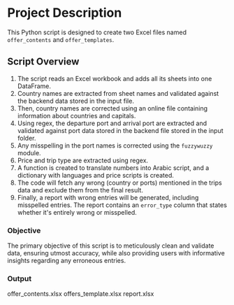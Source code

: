 # Project Description

This Python script is designed to create two Excel files named `offer_contents` and `offer_templates`.

## Script Overview

1. The script reads an Excel workbook and adds all its sheets into one DataFrame.
2. Country names are extracted from sheet names and validated against the backend data stored in the input file.
3. Then, country names are corrected using an online file containing information about countries and capitals.
4. Using regex, the departure port and arrival port are extracted and validated against port data stored in the backend file stored in the input folder.
5. Any misspelling in the port names is corrected using the `fuzzywuzzy` module.
6. Price and trip type are extracted using regex.
7. A function is created to translate numbers into Arabic script, and a dictionary with languages and price scripts is created.
8. The code will fetch any wrong (country or ports) mentioned in the trips data and exclude them from the final result.
9. Finally, a report with wrong entries will be generated, including misspelled entries. The report contains an `error_type` column that states whether it's entirely wrong or misspelled.

### Objective
The primary objective of this script is to meticulously clean and validate data, ensuring utmost accuracy, while also providing users with informative insights regarding any erroneous entries.

### Output
offer_contents.xlsx
offers_template.xlsx
report.xlsx
